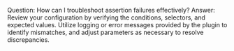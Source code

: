 Question: How can I troubleshoot assertion failures effectively?
Answer: Review your configuration by verifying the conditions, selectors, and expected values. Utilize logging or error messages provided by the plugin to identify mismatches, and adjust parameters as necessary to resolve discrepancies.
